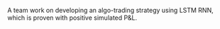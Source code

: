 A team work on developing an algo-trading strategy using LSTM RNN, which is proven with positive simulated P&L.
